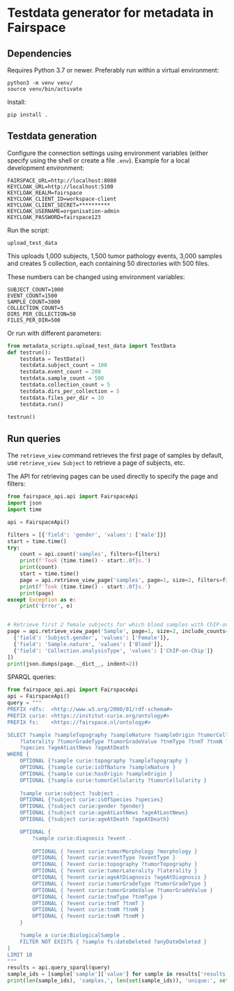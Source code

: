 # Testdata generator for metadata in Fairspace

## Dependencies

Requires Python 3.7 or newer.
Preferably run within a virtual environment:
```
python3 -m venv venv/
source venv/bin/activate
```
Install:
```
pip install .
```

## Testdata generation

Configure the connection settings using environment variables (either specify using the shell or create a file `.env`). Example for a local development environment:
```shell
FAIRSPACE_URL=http://localhost:8080
KEYCLOAK_URL=http://localhost:5100
KEYCLOAK_REALM=fairspace
KEYCLOAK_CLIENT_ID=workspace-client
KEYCLOAK_CLIENT_SECRET=**********
KEYCLOAK_USERNAME=organisation-admin
KEYCLOAK_PASSWORD=fairspace123
```

Run the script:
```shell
upload_test_data
```
This uploads 1,000 subjects, 1,500 tumor pathology events,
3,000 samples and creates 5 collection, each containing 50
directories with 500 files.

These numbers can be changed using environment variables:
```shell
SUBJECT_COUNT=1000
EVENT_COUNT=1500
SAMPLE_COUNT=3000
COLLECTION_COUNT=5
DIRS_PER_COLLECTION=50
FILES_PER_DIR=500
```

Or run with different parameters:
```python
from metadata_scripts.upload_test_data import TestData
def testrun():
    testdata = TestData()
    testdata.subject_count = 100
    testdata.event_count = 200
    testdata.sample_count = 500
    testdata.collection_count = 5
    testdata.dirs_per_collection = 5
    testdata.files_per_dir = 10
    testdata.run()

testrun()
```

## Run queries

The `retrieve_view` command retrieves the first page of samples by default,
use `retrieve_view Subject` to retrieve a page of subjects, etc.

The API for retrieving pages can be used directly to specify the page and
filters:
```python
from fairspace_api.api import FairspaceApi
import json
import time

api = FairspaceApi()

filters = [{'field': 'gender', 'values': ['male']}]
start = time.time()
try:
    count = api.count('samples', filters=filters)
    print(f'Took {time.time() - start:.0f}s.')
    print(count)
    start = time.time()
    page = api.retrieve_view_page('samples', page=1, size=2, filters=filters)
    print(f'Took {time.time() - start:.0f}s.')
    print(page)
except Exception as e:
    print('Error', e)


# Retrieve first 2 female subjects for which blood samples with ChIP-on-Chip analysis are available
page = api.retrieve_view_page('Sample', page=1, size=2, include_counts=True, filters=[
  {'field': 'Subject.gender', 'values': ['Female']},
  {'field': 'Sample.nature', 'values': ['Blood']},
  {'field': 'Collection.analysisType', 'values': ['ChIP-on-Chip']}
])
print(json.dumps(page.__dict__, indent=2))
```

SPARQL queries:
```python
from fairspace_api.api import FairspaceApi
api = FairspaceApi()
query = """
PREFIX rdfs:  <http://www.w3.org/2000/01/rdf-schema#>
PREFIX curie: <https://institut-curie.org/ontology#>
PREFIX fs:    <https://fairspace.nl/ontology#>

SELECT ?sample ?sampleTopography ?sampleNature ?sampleOrigin ?tumorCellularity ?event ?tumorTopography ?morphology ?eventType
    ?laterality ?tumorGradeType ?tumorGradeValue ?tnmType ?tnmT ?tnmN ?tnmM ?ageAtDiagnosis ?subject ?gender
    ?species ?ageAtLastNews ?ageAtDeath
WHERE {
    OPTIONAL {?sample curie:topography ?sampleTopography }
    OPTIONAL {?sample curie:isOfNature ?sampleNature }
    OPTIONAL {?sample curie:hasOrigin ?sampleOrigin }
    OPTIONAL {?sample curie:tumorCellularity ?tumorCellularity }
    
    ?sample curie:subject ?subject .
    OPTIONAL {?subject curie:isOfSpecies ?species}
    OPTIONAL {?subject curie:gender ?gender}
    OPTIONAL {?subject curie:ageAtLastNews ?ageAtLastNews}
    OPTIONAL {?subject curie:ageAtDeath ?ageAtDeath}

    OPTIONAL {
        ?sample curie:diagnosis ?event .
        
        OPTIONAL { ?event curie:tumorMorphology ?morphology }
        OPTIONAL { ?event curie:eventType ?eventType }
        OPTIONAL { ?event curie:topography ?tumorTopography }
        OPTIONAL { ?event curie:tumorLaterality ?laterality }
        OPTIONAL { ?event curie:ageAtDiagnosis ?ageAtDiagnosis }
        OPTIONAL { ?event curie:tumorGradeType ?tumorGradeType }
        OPTIONAL { ?event curie:tumorGradeValue ?tumorGradeValue }
        OPTIONAL { ?event curie:tnmType ?tnmType }
        OPTIONAL { ?event curie:tnmT ?tnmT }
        OPTIONAL { ?event curie:tnmN ?tnmN }
        OPTIONAL { ?event curie:tnmM ?tnmM }
    }

    ?sample a curie:BiologicalSample .
    FILTER NOT EXISTS { ?sample fs:dateDeleted ?anyDateDeleted }
}
LIMIT 10
"""
results = api.query_sparql(query)
sample_ids = [sample['sample']['value'] for sample in results['results']['bindings']]
print(len(sample_ids), 'samples,', len(set(sample_ids)), 'unique:', set(sample_ids))
```
